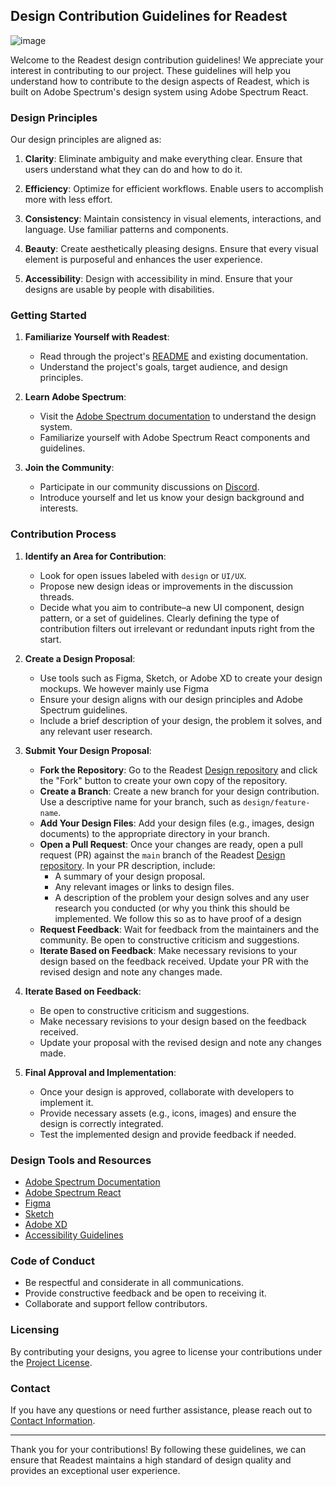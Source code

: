 ## Design Contribution Guidelines for Readest
![image](https://github.com/user-attachments/assets/805bab21-0dbe-40d3-b656-15dac26f9288)


Welcome to the Readest design contribution guidelines! We appreciate your interest in contributing to our project. These guidelines will help you understand how to contribute to the design aspects of Readest, which is built on Adobe Spectrum's design system using Adobe Spectrum React.

### Design Principles

Our design principles are aligned as:

1. **Clarity**: Eliminate ambiguity and make everything clear. Ensure that users understand what they can do and how to do it.

2. **Efficiency**: Optimize for efficient workflows. Enable users to accomplish more with less effort.

3. **Consistency**: Maintain consistency in visual elements, interactions, and language. Use familiar patterns and components.

4. **Beauty**: Create aesthetically pleasing designs. Ensure that every visual element is purposeful and enhances the user experience.

5. **Accessibility**: Design with accessibility in mind. Ensure that your designs are usable by people with disabilities.

### Getting Started

1. **Familiarize Yourself with Readest**:
   - Read through the project's [README](https://github.com/readest/readest/blob/main/README.md) and existing documentation.
   - Understand the project's goals, target audience, and design principles.
  

2. **Learn Adobe Spectrum**:
   - Visit the [Adobe Spectrum documentation](https://spectrum.adobe.com/) to understand the design system.
   - Familiarize yourself with Adobe Spectrum React components and guidelines.

3. **Join the Community**:
   - Participate in our community discussions on [Discord](https://discord.gg/gntyVNk3BJ).
   - Introduce yourself and let us know your design background and interests.


### Contribution Process

1. **Identify an Area for Contribution**:
   - Look for open issues labeled with `design` or `UI/UX`.
   - Propose new design ideas or improvements in the discussion threads.
   - Decide what you aim to contribute–a new UI component, design pattern, or a set of guidelines. Clearly defining the type of contribution filters out irrelevant or redundant inputs right from the start.

2. **Create a Design Proposal**:
   - Use tools such as Figma, Sketch, or Adobe XD to create your design mockups. We however mainly use Figma
   - Ensure your design aligns with our design principles and Adobe Spectrum guidelines.
   - Include a brief description of your design, the problem it solves, and any relevant user research.

3. **Submit Your Design Proposal**:
   - **Fork the Repository**: Go to the Readest [Design repository](https://github.com/readest/Design-Guidelines) and click the "Fork" button to create your own copy of the repository.
   - **Create a Branch**: Create a new branch for your design contribution. Use a descriptive name for your branch, such as `design/feature-name`.
   - **Add Your Design Files**: Add your design files (e.g., images, design documents) to the appropriate directory in your branch.
   - **Open a Pull Request**: Once your changes are ready, open a pull request (PR) against the `main` branch of the Readest [Design repository](https://github.com/readest/Design-Guidelines). In your PR description, include:
     - A summary of your design proposal.
     - Any relevant images or links to design files.
     - A description of the problem your design solves and any user research you conducted (or why you think this should be implemented. We follow this so as to have proof of a design
   - **Request Feedback**: Wait for feedback from the maintainers and the community. Be open to constructive criticism and suggestions.
   - **Iterate Based on Feedback**: Make necessary revisions to your design based on the feedback received. Update your PR with the revised design and note any changes made.

4. **Iterate Based on Feedback**:
   - Be open to constructive criticism and suggestions.
   - Make necessary revisions to your design based on the feedback received.
   - Update your proposal with the revised design and note any changes made.

5. **Final Approval and Implementation**:
   - Once your design is approved, collaborate with developers to implement it.
   - Provide necessary assets (e.g., icons, images) and ensure the design is correctly integrated.
   - Test the implemented design and provide feedback if needed.

### Design Tools and Resources

- [Adobe Spectrum Documentation](https://spectrum.adobe.com/)
- [Adobe Spectrum React](https://react-spectrum.adobe.com/)
- [Figma](https://www.figma.com/)
- [Sketch](https://www.sketch.com/)
- [Adobe XD](https://www.adobe.com/products/xd.html)
- [Accessibility Guidelines](https://www.w3.org/WAI/standards-guidelines/)

### Code of Conduct

- Be respectful and considerate in all communications.
- Provide constructive feedback and be open to receiving it.
- Collaborate and support fellow contributors.

### Licensing

By contributing your designs, you agree to license your contributions under the [Project License](https://github.com/readest/readest/blob/main/LICENSE).

### Contact

If you have any questions or need further assistance, please reach out to [Contact Information](https://discord.gg/gntyVNk3BJ).

---

Thank you for your contributions! By following these guidelines, we can ensure that Readest maintains a high standard of design quality and provides an exceptional user experience.

